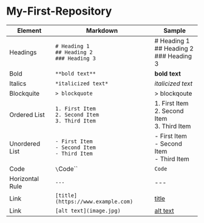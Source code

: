 # My-First-Repository

| Element         | Markdown                                                   | Sample                                               |
| --------------- | ---------------------------------------------------------- | ---------------------------------------------------- |
| Headings        | `# Heading 1` <br> `## Heading 2` <br> `### Heading 3`     | # Heading 1 <br> ## Heading 2 <br> ### Heading 3     |
| Bold            | `**bold text**`                                            | **bold text**                                        |
| Italics         | `*italicized text*`                                        | _italicized text_                                    |
| Blockquite      | `> blockquote`                                             | > blockqoute                                         |
| Ordered List    | `1. First Item` <br> `2. Second Item` <br> `3. Third Item` | 1. First Item <br> 2. Second Item <br> 3. Third Item |
| Unordered List  | `- First Item` <br> `- Second Item` <br> `- Third Item`    | - First Item <br> - Second Item <br> - Third Item    |
| Code            | `\`Code\``                                                 | `Code`                                               |
| Horizontal Rule | `---`                                                      | ---                                                  |
| Link            | `[title](https://www.example.com)`                         | [title](https://www.example.com)                     |
| Link            | `[alt text](image.jpg)`                                    | [alt text](image.jpg)                                |

